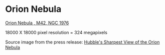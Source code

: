 # Orion Nebula

[Orion Nebula , M42, NGC 1976](brettmrice.com/orion-nebula/)

18000 X 18000 pixel resolution = 324 megapixels

Source image from the press release: [Hubble's Sharpest View of the Orion Nebula](https://hubblesite.org/contents/media/images/2006/01/1826-Image.html?news=true)
